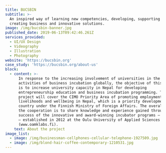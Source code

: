 ```yaml
---
title: BUCSBIN
subtitle: >-
  An inspired way of learning new competencies, developing, supporting &
  creating business and innovative solutions.
image: /img/bucsbin-banner.jpg
published_date: 2019-06-13T09:42:46.261Z
services_provided:
  - UI/UX Design
  - Videography
  - Illustration
  - Photography
website: 'https://bucsbin.org'
case_study: 'https://bucsbin.org/about-us'
block:
  - content: >-
      In response to the increasing involvement of universities in the applied
      activities of business incubation globally, the objective of this project
      is to increase university capacity in Nepal for developing
      entrepreneurship education and business incubation programming. The
      project will cover the CIMO Priority Area of promoting employment,
      livelihoods and wellbeing in Nepal, which is a priority development
      country under the Finnish Ministry of Foreign Affairs. The overall goal of
      the cooperation is to share knowledge and experience gained through the
      success of the innovative and award-winning incubator programs – Oamk LABs
      – established in 2012 at the Oulu University of Applied Sciences
      (www.oamklabs.fi).
    text: About the project
image_list:
  - image: /img/businessman-cellphones-cellular-telephone-1927509.jpg
  - image: /img/blond-hair-coffee-contemporary-1210531.jpg
---
```


